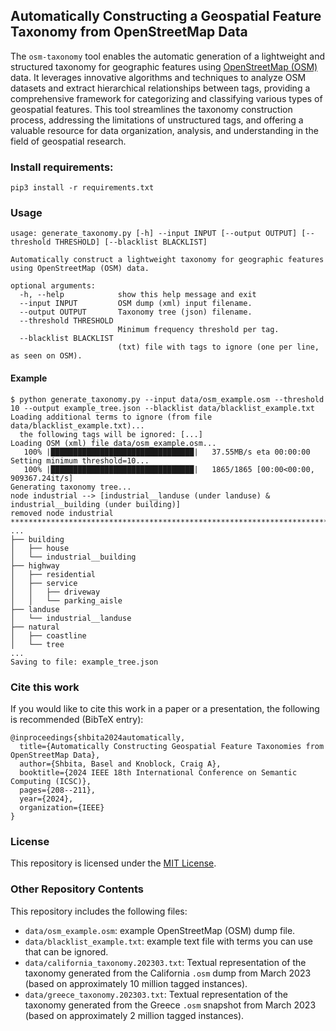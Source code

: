 ## Automatically Constructing a Geospatial Feature Taxonomy from OpenStreetMap Data

The `osm-taxonomy` tool enables the automatic generation of a lightweight and structured taxonomy for geographic features using [OpenStreetMap (OSM)](https://www.openstreetmap.org/) data. It leverages innovative algorithms and techniques to analyze OSM datasets and extract hierarchical relationships between tags, providing a comprehensive framework for categorizing and classifying various types of geospatial features. This tool streamlines the taxonomy construction process, addressing the limitations of unstructured tags, and offering a valuable resource for data organization, analysis, and understanding in the field of geospatial research.

### Install requirements:
```commandline
pip3 install -r requirements.txt
```

### Usage
```commandline
usage: generate_taxonomy.py [-h] --input INPUT [--output OUTPUT] [--threshold THRESHOLD] [--blacklist BLACKLIST]

Automatically construct a lightweight taxonomy for geographic features using OpenStreetMap (OSM) data.

optional arguments:
  -h, --help            show this help message and exit
  --input INPUT         OSM dump (xml) input filename.
  --output OUTPUT       Taxonomy tree (json) filename.
  --threshold THRESHOLD
                        Minimum frequency threshold per tag.
  --blacklist BLACKLIST
                        (txt) file with tags to ignore (one per line, as seen on OSM).
```

#### Example
```commandline
$ python generate_taxonomy.py --input data/osm_example.osm --threshold 10 --output example_tree.json --blacklist data/blacklist_example.txt
Loading additional terms to ignore (from file data/blacklist_example.txt)...
  the following tags will be ignored: [...]
Loading OSM (xml) file data/osm_example.osm...
   100% |████████████████████████████████|   37.55MB/s eta 00:00:00
Setting minimum threshold=10...
   100% |████████████████████████████████|   1865/1865 [00:00<00:00, 909367.24it/s]
Generating taxonomy tree...
node industrial --> [industrial__landuse (under landuse) & industrial__building (under building)]
removed node industrial
****************************************************************************************************
...
├── building
│   ├── house
│   └── industrial__building
├── highway
│   ├── residential
│   ├── service
│   │   ├── driveway
│   │   └── parking_aisle
├── landuse
│   └── industrial__landuse
├── natural
│   ├── coastline
│   └── tree
...
Saving to file: example_tree.json
```

### Cite this work
If you would like to cite this work in a paper or a presentation, the following is recommended (BibTeX entry):
```commandline
@inproceedings{shbita2024automatically,
  title={Automatically Constructing Geospatial Feature Taxonomies from OpenStreetMap Data},
  author={Shbita, Basel and Knoblock, Craig A},
  booktitle={2024 IEEE 18th International Conference on Semantic Computing (ICSC)},
  pages={208--211},
  year={2024},
  organization={IEEE}
}
```

### License
This repository is licensed under the [MIT License](https://raw.githubusercontent.com/basels/osm-taxonomy/main/LICENSE).

### Other Repository Contents
This repository includes the following files:
- `data/osm_example.osm`: example OpenStreetMap (OSM) dump file.
- `data/blacklist_example.txt`: example text file with terms you can use that can be ignored.
- `data/california_taxonomy.202303.txt`: Textual representation of the taxonomy generated from the California `.osm` dump from March 2023 (based on approximately 10 million tagged instances).
- `data/greece_taxonomy.202303.txt`: Textual representation of the taxonomy generated from the Greece `.osm` snapshot from March 2023 (based on approximately 2 million tagged instances).
